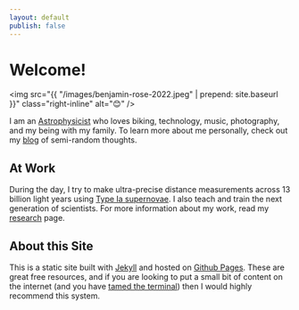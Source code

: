 ```yaml
---
layout: default
publish: false
---
```


# Welcome!

<img src="{{ "/images/benjamin-rose-2022.jpeg" | prepend: site.baseurl }}" class="right-inline" alt="😊" /> 

<!-- # About Ben -->

I am an [Astrophysicist](/research) who loves biking, technology, music, photography, and my being with my family. To learn more about me personally, check out my [blog](blog) of semi-random thoughts.
<!--  -->


## At Work

During the day, I try to make ultra-precise distance measurements across 13 billion light years using [Type Ia supernovae][sn]. I also teach and train the next generation of scientists.
For more information about my work, read my [research](/research) page.

[sn]: https://en.wikipedia.org/wiki/Type_Ia_supernova

## About this Site

This is a static site built with [Jekyll] and hosted on [Github Pages]. These are great free resources, and if you are looking to put a small bit of content on the internet (and you have [tamed the terminal][ttt]) then I would highly recommend this system.

[Jekyll]: https://jekyllrb.com
[Github Pages]: https://pages.github.com
[ttt]: https://www.bartbusschots.ie/s/blog/taming-the-terminal/
[markdown]: https://daringfireball.net/projects/markdown/
